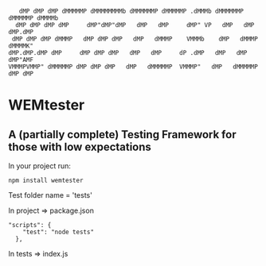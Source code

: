 ```

   dMP dMP dMP dMMMMMP dMMMMMMMMb dMMMMMMP dMMMMMP .dMMMb dMMMMMMP dMMMMMP dMMMMb
  dMP dMP dMP dMP     dMP"dMP"dMP   dMP   dMP     dMP" VP   dMP   dMP     dMP.dMP
 dMP dMP dMP dMMMP   dMP dMP dMP   dMP   dMMMP    VMMMb    dMP   dMMMP   dMMMMK"
dMP.dMP.dMP dMP     dMP dMP dMP   dMP   dMP     dP .dMP   dMP   dMP     dMP"AMF
VMMMPVMMP" dMMMMMP dMP dMP dMP   dMP   dMMMMMP  VMMMP"   dMP   dMMMMMP dMP dMP
```

# WEMtester

## A (partially complete) Testing Framework for those with low expectations

In your project run:

```
npm install wemtester
```

Test folder name = 'tests'

In project => package.json

```
"scripts": {
    "test": "node tests"
  },
```

In tests => index.js

```

```
